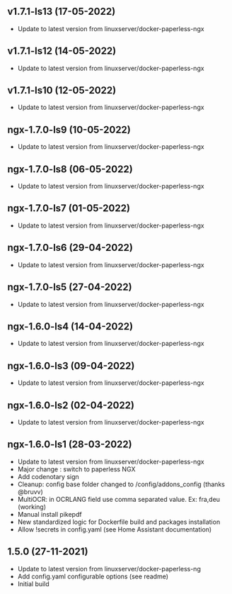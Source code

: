 
## v1.7.1-ls13 (17-05-2022)
- Update to latest version from linuxserver/docker-paperless-ngx

## v1.7.1-ls12 (14-05-2022)
- Update to latest version from linuxserver/docker-paperless-ngx

## v1.7.1-ls10 (12-05-2022)
- Update to latest version from linuxserver/docker-paperless-ngx

## ngx-1.7.0-ls9 (10-05-2022)
- Update to latest version from linuxserver/docker-paperless-ngx

## ngx-1.7.0-ls8 (06-05-2022)
- Update to latest version from linuxserver/docker-paperless-ngx

## ngx-1.7.0-ls7 (01-05-2022)
- Update to latest version from linuxserver/docker-paperless-ngx

## ngx-1.7.0-ls6 (29-04-2022)
- Update to latest version from linuxserver/docker-paperless-ngx

## ngx-1.7.0-ls5 (27-04-2022)
- Update to latest version from linuxserver/docker-paperless-ngx

## ngx-1.6.0-ls4 (14-04-2022)
- Update to latest version from linuxserver/docker-paperless-ngx

## ngx-1.6.0-ls3 (09-04-2022)
- Update to latest version from linuxserver/docker-paperless-ngx

## ngx-1.6.0-ls2 (02-04-2022)
- Update to latest version from linuxserver/docker-paperless-ngx

## ngx-1.6.0-ls1 (28-03-2022)
- Update to latest version from linuxserver/docker-paperless-ngx
- Major change : switch to paperless NGX
- Add codenotary sign
- Cleanup: config base folder changed to /config/addons_config (thanks @bruvv)
- MultiOCR: in OCRLANG field use comma separated value. Ex: fra,deu (working)
- Manual install pikepdf
- New standardized logic for Dockerfile build and packages installation
- Allow !secrets in config.yaml (see Home Assistant documentation)

## 1.5.0 (27-11-2021)

- Update to latest version from linuxserver/docker-paperless-ng
- Add config.yaml configurable options (see readme)
- Initial build

